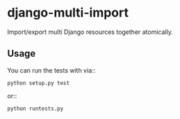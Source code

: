 # django-multi-import

Import/export multi Django resources together atomically.

## Usage

You can run the tests with via::

    python setup.py test

or::

    python runtests.py
